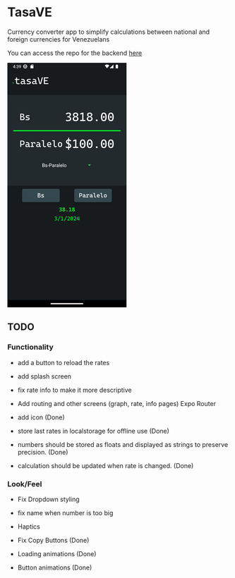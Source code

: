 # TasaVE
Currency converter app to simplify calculations between national and foreign currencies for Venezuelans

You can access the repo for the backend [here](https://github.com/dmorenog01/tasave-native-backend)


![App preview](rsz_app_preview2.png)

## TODO
### Functionality

- add a button to reload the rates
- add splash screen
- fix rate info to make it more descriptive
- Add routing and other screens (graph, rate, info pages) Expo Router

- add icon (Done)
- store last rates in localstorage for offline use (Done)
- numbers should be stored as floats and displayed as strings to preserve precision. (Done)
- calculation should be updated when rate is changed. (Done)

### Look/Feel
- Fix Dropdown styling
- fix name when number is too big
- Haptics

- Fix Copy Buttons (Done)
- Loading animations (Done)
- Button animations (Done)

